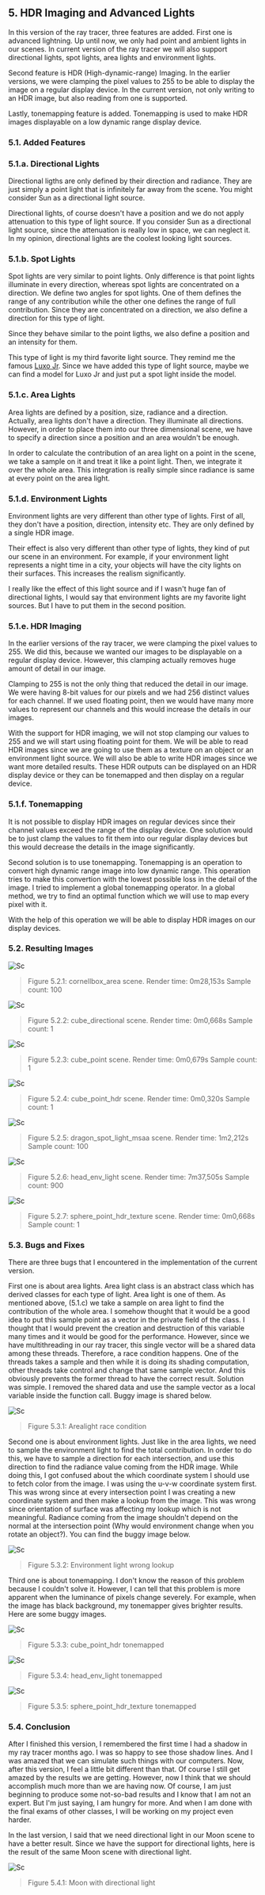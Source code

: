 ## 5. HDR Imaging and Advanced Lights

In this version of the ray tracer, three features are added. First one is advanced lightning. Up until now, we only had point and ambient lights in our scenes. In current version of the ray tracer we will also support directional lights, spot lights, area lights and environment lights.

Second feature is HDR (High-dynamic-range) Imaging. In the earlier versions, we were clamping the pixel values to 255 to be able to display the image on a regular display device. In the current version, not only writing to an HDR image, but also reading from one is supported.

Lastly, tonemapping feature is added. Tonemapping is used to make HDR images displayable on a low dynamic range display device.

### 5.1. Added Features

### 5.1.a. Directional Lights

Directional ligths are only defined by their direction and radiance. They are just simply a point light that is infinitely far away from the scene. You might consider Sun as a directional light source. 

Directional lights, of course doesn't have a position and we do not apply attenuation to this type of light source. If you consider Sun as a directional light source, since the attenuation is really low in space, we can neglect it. In my opinion, directional lights are the coolest looking light sources.

### 5.1.b. Spot Lights

Spot lights are very similar to point lights. Only difference is that point lights illuminate in every direction, whereas spot lights are concentrated on a direction. We define two angles for spot lights. One of them defines the range of any contribution while the other one defines the range of full contribution. Since they are concentrated on a direction, we also define a direction for this type of light.

Since they behave similar to the point ligths, we also define a position and an intensity for them.

This type of light is my third favorite light source. They remind me the famous [Luxo Jr](https://en.wikipedia.org/wiki/Luxo_Jr.). Since we have added this type of light source, maybe we can find a model for Luxo Jr and just put a spot light inside the model.

### 5.1.c. Area Lights

Area lights are defined by a position, size, radiance and a direction. Actually, area lights don't have a direction. They illuminate all directions. However, in order to place them into our three dimensional scene, we have to specify a direction since a position and an area wouldn't be enough.

In order to calculate the contribution of an area light on a point in the scene, we take a sample on it and treat it like a point light. Then, we integrate it over the whole area. This integration is really simple since radiance is same at every point on the area light.

### 5.1.d. Environment Lights

Environment lights are very different than other type of lights. First of all, they don't have a position, direction, intensity etc. They are only defined by a single HDR image. 

Their effect is also very different than other type of lights, they kind of put our scene in an environment. For example, if your environment light represents a night time in a city, your objects will have the city lights on their surfaces. This increases the realism significantly.

I really like the effect of this light source and if I wasn't huge fan of directional lights, I would say that environment lights are my favorite light sources. But I have to put them in the second position.

### 5.1.e. HDR Imaging

In the earlier versions of the ray tracer, we were clamping the pixel values to 255. We did this, because we wanted our images to be displayable on a regular display device. However, this clamping actually removes huge amount of detail in our image.

Clamping to 255 is not the only thing that reduced the detail in our image. We were having 8-bit values for our pixels and we had 256 distinct values for each channel. If we used floating point, then we would have many more values to represent our channels and this would increase the details in our images.

With the support for HDR imaging, we will not stop clamping our values to 255 and we will start using floating point for them. We will be able to read HDR images since we are going to use them as a texture on an object or an environment light source. We will also be able to write HDR images since we want more detailed results. These HDR outputs can be displayed on an HDR display device or they can be tonemapped and then display on a regular device.

### 5.1.f. Tonemapping

It is not possible to display HDR images on regular devices since their channel values exceed the range of the display device. One solution would be to just clamp the values to fit them into our regular display devices but this would decrease the details in the image significantly.

Second solution is to use tonemapping. Tonemapping is an operation to convert high dynamic range image into low dynamic range. This operation tries to make this convertion with the lowest possible loss in the detail of the image. I tried to implement a global tonemapping operator. In a global method, we try to find an optimal function which we will use to map every pixel with it.

With the help of this operation we will be able to display HDR images on our display devices.

### 5.2. Resulting Images

![Sc](/../assets/hw5/hw5-2-1.jpg)

> Figure 5.2.1: cornellbox_area scene. Render time: 0m28,153s Sample count: 100

![Sc](/../assets/hw5/hw5-2-2.jpg)

> Figure 5.2.2: cube_directional scene. Render time: 0m0,668s Sample count: 1

![Sc](/../assets/hw5/hw5-2-3.jpg)

> Figure 5.2.3: cube_point scene. Render time: 0m0,679s Sample count: 1

![Sc](/../assets/hw5/hw5-2-4.jpg)

> Figure 5.2.4: cube_point_hdr scene. Render time: 0m0,320s Sample count: 1

![Sc](/../assets/hw5/hw5-2-5.jpg)

> Figure 5.2.5: dragon_spot_light_msaa scene. Render time: 1m2,212s Sample count: 100

![Sc](/../assets/hw5/hw5-2-6.jpg)

> Figure 5.2.6: head_env_light scene. Render time: 7m37,505s Sample count: 900

![Sc](/../assets/hw5/hw5-2-7.jpg)

> Figure 5.2.7: sphere_point_hdr_texture scene. Render time: 0m0,668s Sample count: 1

### 5.3. Bugs and Fixes

There are three bugs that I encountered in the implementation of the current version.

First one is about area lights. Area light class is an abstract class which has derived classes for each type of light. Area light is one of them. As mentioned above, (5.1.c) we take a sample on area light to find the contribution of the whole area. I somehow thought that it would be a good idea to put this sample point as a vector in the private field of the class. I thought that I would prevent the creation and destruction of this variable many times and it would be good for the performance. However, since we have multithreading in our ray tracer, this single vector will be a shared data among these threads. Therefore, a race condition happens. One of the threads takes a sample and then while it is doing its shading computation, other threads take control and change that same sample vector. And this obviously prevents the former thread to have the correct result. Solution was simple. I removed the shared data and use the sample vector as a local variable inside the function call. Buggy image is shared below.

![Sc](/../assets/hw5/hw5-3-1.jpg)

> Figure 5.3.1: Arealight race condition 

Second one is about environment lights. Just like in the area lights, we need to sample the environment light to find the total contribution. In order to do this, we have to sample a direction for each intersection, and use this direction to find the radiance value coming from the HDR image. While doing this, I got confused about the which coordinate system I should use to fetch color from the image. I was using the u-v-w coordinate system first. This was wrong since at every intersection point I was creating a new coordinate system and then make a lookup from the image. This was wrong since orientation of surface was affecting my lookup which is not meaningful. Radiance coming from the image shouldn't depend on the normal at the intersection point (Why would environment change when you rotate an object?). You can find the buggy image below.

![Sc](/../assets/hw5/hw5-3-2.jpg)

> Figure 5.3.2: Environment light wrong lookup 

Third one is about tonemapping. I don't know the reason of this problem because I couldn't solve it. However, I can tell that this problem is more apparent when the luminance of pixels change severely. For example, when the image has black background, my tonemapper gives brighter results. Here are some buggy images.

![Sc](/../assets/hw5/hw5-3-3.jpg)

> Figure 5.3.3: cube_point_hdr tonemapped 

![Sc](/../assets/hw5/hw5-3-4.jpg)

> Figure 5.3.4: head_env_light tonemapped

![Sc](/../assets/hw5/hw5-3-5.jpg)

> Figure 5.3.5: sphere_point_hdr_texture tonemapped

### 5.4. Conclusion

After I finished this version, I remembered the first time I had a shadow in my ray tracer months ago. I was so happy to see those shadow lines. And I was amazed that we can simulate such things with our computers. Now, after this version, I feel a little bit different than that. Of course I still get amazed by the results we are getting. However, now I think that we should accomplish much more than we are having now. Of course, I am just beginning to produce some not-so-bad results and I know that I am not an expert. But I'm just saying, I am hungry for more. And when I am done with the final exams of other classes, I will be working on my project even harder.

In the last version, I said that we need directional light in our Moon scene to have a better result. Since we have the support for directional lights, here is the result of the same Moon scene with directional light.

![Sc](/../assets/hw5/hw5-4-1.jpg)

> Figure 5.4.1: Moon with directional light